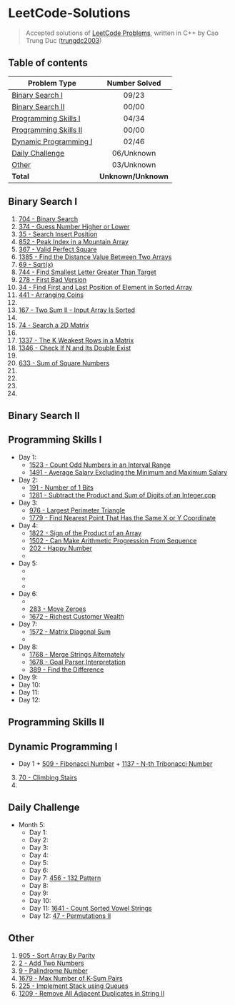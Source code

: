 # LeetCode-Solutions
> Accepted solutions of [LeetCode Problems](https://leetcode.com/problemset/all/), written in C++ by Cao Trung Duc ([trungdc2003](https://leetcode.com/trungdc2003/))

## Table of contents
|                   Problem Type                    | Number Solved |
|---------------------------------------------------|:-------------:|
| [Binary Search I](#Binary-Search-I)               |     09/23     |
| [Binary Search II](#Binary-Search-II)             |     00/00     |
| [Programming Skills I](#Programming-Skills-I)     |     04/34     |
| [Programming Skills II](#Programming-Skills-II)   |     00/00     |
| [Dynamic Programming I](#Dynamic-Programming-I)   |     02/46     |
| [Daily Challenge](#Daily-Challenge)               |   06/Unknown  |
| [Other](#Other)                                   |   03/Unknown  |
| **Total**                                         |**Unknown/Unknown**|

## Binary Search I
1. [704 - Binary Search](source/704%20-%20Binary%20Search.cpp) 
2. [374 - Guess Number Higher or Lower](source/374%20-%20Guess%20Number%20Higher%20or%20Lower.cpp) 
3. [35 - Search Insert Position](source/35%20-%20Search%20Insert%20Position.cpp) 
4. [852 - Peak Index in a Mountain Array](source/852%20-%20Peak%20Index%20in%20a%20Mountain%20Array.cpp) 
5. [367 - Valid Perfect Square](source/367%20-%20Valid%20Perfect%20Square.cpp) 
6. [1385 - Find the Distance Value Between Two Arrays](source/1385%20-%20Find%20the%20Distance%20Value%20Between%20Two%20Arrays.cpp)
7. [69 - Sqrt(x)](source/69%20-%20Sqrt(x).cpp)
8. [744 - Find Smallest Letter Greater Than Target](source/744%20-%20Find%20Smallest%20Letter%20Greater%20Than%20Target.cpp)
9. [278 - First Bad Version](source/278%20-%20First%20Bad%20Version.cpp)
10. [34 - Find First and Last Position of Element in Sorted Array](source/34%20-%20Find%20First%20and%20Last%20Position%20of%20Element%20in%20Sorted%20Array.cpp)
11. [441 - Arranging Coins](source/441%20-%20Arranging%20Coins.cpp)
12. []()
13. [167 - Two Sum II - Input Array Is Sorted](source/167%20-%20Two%20Sum%20II%20-%20Input%20Array%20Is%20Sorted.cpp)
14. []()
15. [74 - Search a 2D Matrix](source/74%20-%20Search%20a%202D%20Matrix.cpp)
16. []()
17. [1337 - The K Weakest Rows in a Matrix](source/1337%20-%20The%20K%20Weakest%20Rows%20in%20a%20Matrix.cpp)
18. [1346 - Check If N and Its Double Exist](source/1346%20-%20Check%20If%20N%20and%20Its%20Double%20Exist.cpp)
19. []()
20. [633 - Sum of Square Numbers](source/633%20-%20Sum%20of%20Square%20Numbers.cpp)
21. []()
22. []()
23. []()
24. []()

## Binary Search II


## Programming Skills I
- Day 1:
  - [1523 - Count Odd Numbers in an Interval Range](source/1523%20-%20Count%20Odd%20Numbers%20in%20an%20Interval%20Range.cpp)
  - [1491 - Average Salary Excluding the Minimum and Maximum Salary](source/1491%20-%20Average%20Salary%20Excluding%20the%20Minimum%20and%20Maximum%20Salary.cpp)
- Day 2:
  - [191 - Number of 1 Bits](source/191%20-%20Number%20of%201%20Bits.cpp)
  - [1281 - Subtract the Product and Sum of Digits of an Integer.cpp](source/1281%20-%20Subtract%20the%20Product%20and%20Sum%20of%20Digits%20of%20an%20Integer.cpp)
- Day 3:
  - [976 - Largest Perimeter Triangle](source/976%20-%20Largest%20Perimeter%20Triangle.cpp)
  - [1779 - Find Nearest Point That Has the Same X or Y Coordinate](source/1779%20-%20Find%20Nearest%20Point%20That%20Has%20the%20Same%20X%20or%20Y%20Coordinate.cpp)
- Day 4:
  - [1822 - Sign of the Product of an Array](source/1822%20-%20Sign%20of%20the%20Product%20of%20an%20Array.cpp)
  - [1502 - Can Make Arithmetic Progression From Sequence](source/1502%20-%20Can%20Make%20Arithmetic%20Progression%20From%20Sequence.cpp)
  - [202 - Happy Number](source/202%20-%20Happy%20Number.cpp)
  - []()
- Day 5:
  - []()
  - []()
  - []()
- Day 6:
  - []()
  - [283 - Move Zeroes](source/283%20-%20Move%20Zeroes.cpp)
  - [1672 - Richest Customer Wealth](source/1672%20-%20Richest%20Customer%20Wealth.cpp)
- Day 7:
  - [1572 - Matrix Diagonal Sum](source/1572%20-%20Matrix%20Diagonal%20Sum.cpp)
  - []()
- Day 8:
  - [1768 - Merge Strings Alternately](source/1768%20-%20Merge%20Strings%20Alternately.cpp)
  - [1678 - Goal Parser Interpretation](source/1678%20-%20Goal%20Parser%20Interpretation.cpp)
  - [389 - Find the Difference](source/389%20-%20Find%20the%20Difference.cpp)
- Day 9:
- Day 10:
- Day 11:
- Day 12:

## Programming Skills II


## Dynamic Programming I
- Day 1 + [509 - Fibonacci Number](source/509%20-%20Fibonacci%20Number)
        + [1137 - N-th Tribonacci Number](source/1137%20-%20N-th%20Tribonacci%20Number.cpp)
3. [70 - Climbing Stairs](source/70%20-%20Climbing%20Stairs.cpp)
4. 



## Daily Challenge
- Month 5:
  - Day 1: 
  - Day 2:
  - Day 3:
  - Day 4:
  - Day 5:
  - Day 6: 
  - Day 7: [456 - 132 Pattern](source/456%20-%20132%20Pattern.cpp)
  - Day 8:
  - Day 9:
  - Day 10: 
  - Day 11: [1641 - Count Sorted Vowel Strings](source/1641%20-%20Count%20Sorted%20Vowel%20Strings.cpp)
  - Day 12: [47 - Permutations II](source/47%20-%20Permutations%20II.cpp)


## Other
1. [905 - Sort Array By Parity](source/905%20-%20Sort%20Array%20By%20Parity.cpp)
2. [2 - Add Two Numbers](source/2%20-%20Add%20Two%20Numbers.cpp)
3. [9 - Palindrome Number](source/9%20-%20Palindrome%20Number.cpp)
4. [1679 - Max Number of K-Sum Pairs](source/1679%20-%20Max%20Number%20of%20K-Sum%20Pairs.cpp)
5. [225 - Implement Stack using Queues](source/225%20-%20Implement%20Stack%20using%20Queues.cpp)
6. [1209 - Remove All Adjacent Duplicates in String II](source/1209%20-%20Remove%20All%20Adjacent%20Duplicates%20in%20String%20II.cpp)

